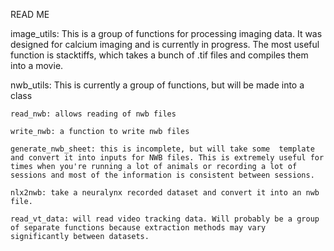 READ ME

image_utils: This is a group of functions for processing imaging data.
        It was designed for calcium imaging and is currently in progress.
        The most useful function is stacktiffs, which takes a bunch of .tif
        files and compiles them into a movie.
    
nwb_utils: This is currently a group of functions, but will be made into a class

    read_nwb: allows reading of nwb files

    write_nwb: a function to write nwb files

    generate_nwb_sheet: this is incomplete, but will take some  template and convert it into inputs for NWB files. This is extremely useful for times when you're running a lot of animals or recording a lot of sessions and most of the information is consistent between sessions. 

    nlx2nwb: take a neuralynx recorded dataset and convert it into an nwb file. 

    read_vt_data: will read video tracking data. Will probably be a group of separate functions because extraction methods may vary significantly between datasets.

